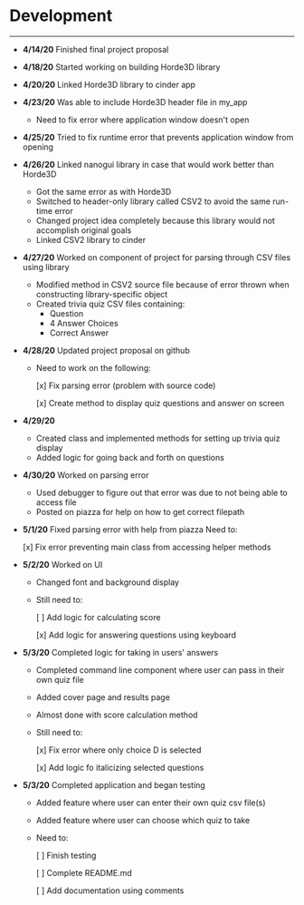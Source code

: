 # Development

---
 - **4/14/20** Finished final project proposal
 
 - **4/18/20** Started working on building Horde3D library
 
 - **4/20/20** Linked Horde3D library to cinder app
 
 - **4/23/20** Was able to include Horde3D header file in my_app
    - Need to fix error where application window doesn't open
    
 - **4/25/20** Tried to fix runtime error that prevents application window from opening
    
 - **4/26/20** Linked nanogui library in case that would work better than Horde3D
    - Got the same error as with Horde3D
    - Switched to header-only library called CSV2 to avoid the same run-time error
    - Changed project idea completely because this library would not accomplish original goals
    - Linked CSV2 library to cinder
    
 - **4/27/20** Worked on component of project for parsing through CSV files using library
    - Modified method in CSV2 source file because of error thrown when constructing library-specific object
    - Created trivia quiz CSV files containing:
        - Question
        - 4 Answer Choices
        - Correct Answer
        
 - **4/28/20** Updated project proposal on github
    - Need to work on the following:
  
        [x] Fix parsing error (problem with source code)
        
        [x] Create method to display quiz questions and answer on screen
        
 - **4/29/20**
    - Created class and implemented methods for setting up trivia quiz display
    - Added logic for going back and forth on questions
    
 - **4/30/20** Worked on parsing error
    - Used debugger to figure out that error was due to not being able to access file
    - Posted on piazza for help on how to get correct filepath
    
 - **5/1/20** Fixed parsing error with help from piazza
    Need to:
    
      [x] Fix error preventing main class from accessing helper methods
        
 - **5/2/20** Worked on UI
    - Changed font and background display
    - Still need to:
    
        [ ] Add logic for calculating score
        
        [x] Add logic for answering questions using keyboard   
             
 - **5/3/20** Completed logic for taking in users' answers
    - Completed command line component where user can pass in their own quiz file
    - Added cover page and results page
    - Almost done with score calculation method
    - Still need to:
    
        [x] Fix error where only choice D is selected
        
        [x] Add logic fo italicizing selected questions
        
 - **5/3/20** Completed application and began testing
    - Added feature where user can enter their own quiz csv file(s)
    - Added feature where user can choose which quiz to take
    - Need to:
    
        [ ] Finish testing
        
        [ ] Complete README.md
        
        [ ] Add documentation using comments